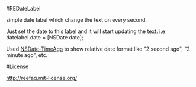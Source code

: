 #REDateLabel

simple date label which change the text on every second.

Just set the date to this label and it will start updating the text.
i.e datelabel.date = [NSDate date];

Used [NSDate-TimeAgo] to show relative date format like "2 second ago", "2 minute ago", etc.

#License 

http://reefaq.mit-license.org/


[NSDate-TimeAgo]:https://github.com/kevinlawler/NSDate-TimeAgo